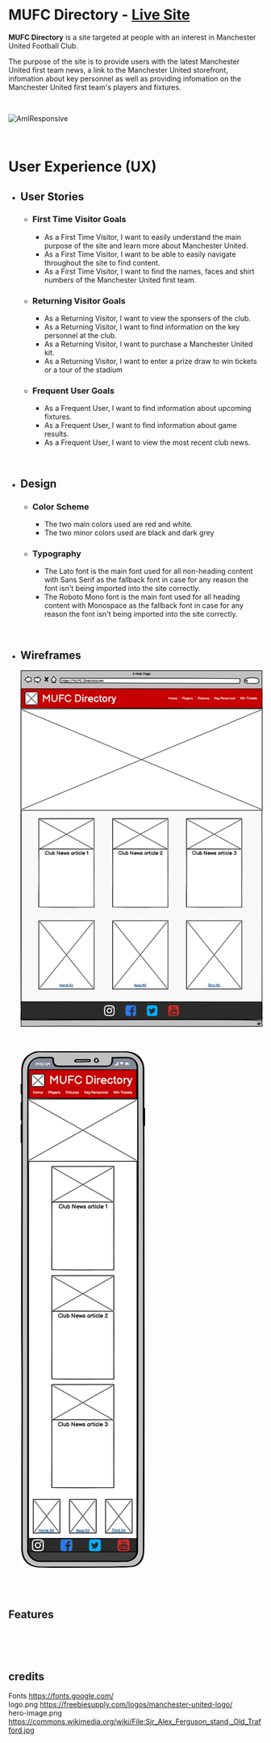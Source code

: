 # MUFC Directory - [Live Site](https://sutto7.github.io/MUFC-Directory/index.html)

**MUFC Directory** is a site targeted at people with an interest in Manchester United Football Club.

The purpose of the site is to provide users with the latest Manchester United first team news, a link to the Manchester United storefront, infomation about key personnel as well as providing infomation on the Manchester United first team's players and fixtures.

<br>

![AmIResponsive](#)

<br>

# **User Experience (UX)**

- ## **User Stories**

     - ### **First Time Visitor Goals**
         - As a First Time Visitor, I want to easily understand the main purpose of the site and learn more about Manchester United.
        - As a First Time Visitor, I want to be able to easily navigate throughout the site to find content.
        - As a First Time Visitor, I want to find the names, faces and shirt numbers of the Manchester United first team.

    - ### **Returning Visitor Goals**

        - As a Returning Visitor, I want to view the sponsers of the club.
        - As a Returning Visitor, I want to find information on the key personnel at the club.
        - As a Returning Visitor, I want to purchase a Manchester United kit.
        - As a Returning Visitor, I want to enter a prize draw to win tickets or a tour of the stadium

    - ### **Frequent User Goals**

        - As a Frequent User, I want to find information about upcoming fixtures.
        - As a Frequent User, I want to find information about game results.
        - As a Frequent User, I want to view the most recent club news.

<br>

-   ## **Design**

    - ### **Color Scheme**
        
        - The two main colors used are red and white.
        - The two minor colors used are black and dark grey

    -   ### **Typography**

        -   The Lato font is the main font used for all non-heading content with Sans Serif as the fallback font in case for any reason the font isn't being imported into the site correctly.
        -   The Roboto Mono font is the main font used for all heading content with Monospace as the fallback font in case for any reason the font isn't being imported into the site correctly.

<br>

- ## **Wireframes**

    ![Wireframes](./assets/wireframes/home-desktop.png)

    <br>
    
    ![Wireframes](./assets/wireframes/home-mobile.png)

<br>
<br>

## Features

<br>
<br>
<br>

## credits

Fonts https://fonts.google.com/
<br>
 logo.png https://freebiesupply.com/logos/manchester-united-logo/
 <br>
 hero-image.png https://commons.wikimedia.org/wiki/File:Sir_Alex_Ferguson_stand,_Old_Trafford.jpg